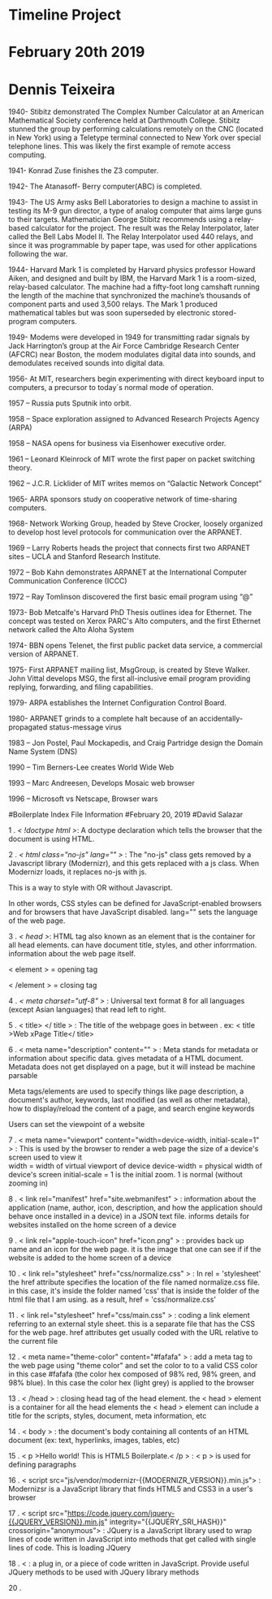# Timeline Project
# February 20th 2019
# Dennis Teixeira

1940- Stibitz demonstrated The Complex Number Calculator at an American Mathematical Society conference held at Darthmouth College. Stibitz stunned the group by performing calculations remotely on the CNC (located in New York) using a Teletype terminal connected to New York over special telephone lines. This was likely the first example of remote access computing. 

1941- Konrad Zuse finishes the Z3 computer. 

1942- The Atanasoff- Berry computer(ABC) is completed.

1943- The US Army asks Bell Laboratories to design a machine to assist in testing its M-9 gun director, a type of analog computer that aims large guns to their targets. Mathematician George Stibitz recommends using a relay-based calculator for the project. The result was the Relay Interpolator, later called the Bell Labs Model II. The Relay Interpolator used 440 relays, and since it was programmable by paper tape, was used for other applications following the war.

1944- Harvard Mark 1 is completed by Harvard physics professor Howard Aiken, and designed and built by IBM, the Harvard Mark 1 is a room-sized, relay-based calculator. The machine had a fifty-foot long camshaft running the length of the machine that synchronized the machine’s thousands of component parts and used 3,500 relays. The Mark 1 produced mathematical tables but was soon superseded by electronic stored-program computers.

1949- Modems were developed in 1949 for transmitting radar signals by Jack Harrington’s group at the Air Force Cambridge Research Center (AFCRC) near Boston, the modem modulates digital data into sounds, and demodulates received sounds into digital data. 
  
1956- At MIT, researchers begin experimenting with direct keyboard input to computers, a precursor to today´s normal mode of operation.
 
1957 – Russia puts Sputnik into orbit.

1958 – Space exploration assigned to Advanced Research Projects Agency (ARPA)

1958 – NASA opens for business via Eisenhower executive order.

1961 – Leonard Kleinrock of MIT wrote the first paper on packet switching theory.

1962 – J.C.R. Licklider of MIT writes memos on “Galactic Network Concept”

1965- ARPA sponsors study on cooperative network of time-sharing computers.

1968- Network Working Group, headed by Steve Crocker, loosely organized to develop host level protocols for communication over the ARPANET. 

1969 – Larry Roberts heads the project that connects first two ARPANET sites – UCLA and Stanford Research Institute.

1972 – Bob Kahn demonstrates ARPANET at the International Computer Communication Conference (ICCC) 

1972 – Ray Tomlinson discovered the first basic email program using “@”

1973- Bob Metcalfe's Harvard PhD Thesis outlines idea for Ethernet. The concept was tested on Xerox PARC's Alto computers, and the first Ethernet network called the Alto Aloha System 

1974- BBN opens Telenet, the first public packet data service, a commercial version of ARPANET.

1975- First ARPANET mailing list, MsgGroup, is created by Steve Walker. John Vittal develops MSG, the first all-inclusive email program providing replying, forwarding, and filing capabilities.

1979- ARPA establishes the Internet Configuration Control Board. 

1980- ARPANET grinds to a complete halt because of an accidentally-propagated status-message virus  

1983 – Jon Postel, Paul Mockapedis, and Craig Partridge design the Domain Name System (DNS)

1990 – Tim Berners-Lee creates World Wide Web

1993 – Marc Andreesen, Develops Mosaic web browser

1996 – Microsoft vs Netscape, Browser wars 


#Boilerplate Index File Information
#February 20, 2019
#David Salazar

1 . *< !doctype html >*: A doctype declaration which tells the browser that the document is using HTML.

2 . *< html class="no-js" lang="" >* : The "no-js" class gets removed by a Javascript library (Modernizr), 
   and this gets replaced with a js class. When Modernizr loads, it replaces no-js with js.
      
   This is a way to style with OR without Javascript.
   
   In other words, CSS styles can be defined for JavaScript-enabled browsers and for browsers that 
   have JavaScript disabled. lang="" sets the language of the web page.

3 . *< head >*: HTML tag also known as an element that is the container for all head elements. can have
   document title, styles, and other inforrmation. information about the web page itself. 
   
   < element > = opening tag
   
   < /element > = closing tag 

4 . *< meta charset="utf-8" >* : Universal text format 8 for all languages (except Asian languages) that 
   read left to right.

5 . < title> </ title > : The title of the webpage goes in between <title></title>. 
   ex: < title >Web xPage Title</ title>
   
6 . < meta name="description" content="" > : Meta stands for metadata or information about specific data.
   <meta> gives metadata of a HTML document. Metadata does not get displayed on a page, but it will 
   instead be machine parsable
   
   Meta tags/elements are used to specify things like page description, a document's author, keywords,
   last modified (as well as other metadata), how to display/reload the content of a page, and search 
   engine keywords   
   
   Users can set the viewpoint of a website 
   
7 . < meta name="viewport" content="width=device-width, initial-scale=1" > : This is used by the browser to 
   render a web page the size of a device's screen used to view it  
   width = width of virtual viewport of device
   device-width = physical width of device's screen 
   initial-scale = 1 is the initial zoom. 1 is normal (without zooming in) 
   
8 . < link rel="manifest" href="site.webmanifest" > : information about the application (name, author, icon,
   description, and how the application should behave once installed in a device) in a JSON text file. 
   informs details for websites installed on the home screen of a device
   
9 . < link rel="apple-touch-icon" href="icon.png" > : provides back up name and an icon for the web page.
   it is the image that one can see if if the website is added to the home screen of a device 
   
10 .   < link rel="stylesheet" href="css/normalize.css" > : In rel = 'stylesheet' the href attribute specifies the 
      location of the file named normalize.css file. in this case, it's inside the folder named 'css' that is inside the 
      folder of the html file that I am using. as a result, href = 'css/normalize.css'
      
11 .  < link rel="stylesheet" href="css/main.css" > : coding a link element referring to an external style sheet.
      this is a separate file that has the CSS for the web page. href attributes get usually coded with the URL relative
      to the current file 
      
12 .  < meta name="theme-color" content="#fafafa" > : add a meta tag to the web page using "theme color" and set the 
      color to to a valid CSS color in this case #fafafa (the color hex composed of 98% red, 98% green, and 98% blue). 
      In this case the color hex (light grey) is applied to the browser 
  
13 .  < /head > : closing head tag of the head element. the < head > element is a container for all the head elements
      the < head > element can include a title for the scripts, styles, document, meta information, etc
     
    
14 .  < body > : the document's body containing all contents of an HTML document (ex: text, hyperlinks, images, tables, 
                 etc)
                 
15 .  < p >Hello world! This is HTML5 Boilerplate.< /p > : < p > is used for defining paragraphs 

16 .  < script src="js/vendor/modernizr-{{MODERNIZR_VERSION}}.min.js"></script > : Modernizsr is a JavaScript library 
      that finds HTML5 and CSS3 in a user's browser
      
17 .  < script src="https://code.jquery.com/jquery-{{JQUERY_VERSION}}.min.js" integrity="{{JQUERY_SRI_HASH}}" 
      crossorigin="anonymous"></script > :  JQuery is a JavaScript library used to wrap lines of code written in 
      JavaScript into methods that get called with single lines of code. This is loading JQuery
      
18 .  < <script>window.jQuery || document.write('<script src="js/vendor/jquery-{{JQUERY_VERSION}}.min.js"><\/script>')
      < /script > : optimizes the way in which JQuery is loaded
      
19 .  <script src="js/plugins.js"></script> : a plug in, or a piece of code written in JavaScript. Provide useful JQuery
      methods to be used with JQuery library methods 
      
20 .  
      
